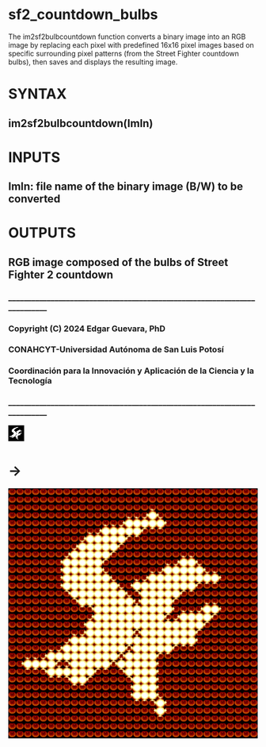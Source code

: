 # sf2_countdown_bulbs
The im2sf2bulbcountdown function converts a binary image into an RGB image by replacing each pixel with predefined 16x16 pixel images based on specific surrounding pixel patterns (from the Street Fighter countdown bulbs), then saves and displays the resulting image.

# SYNTAX
## im2sf2bulbcountdown(ImIn)
##
# INPUTS
## ImIn: file name of the binary image (B/W) to be converted
##
# OUTPUTS
## RGB image composed of the bulbs of Street Fighter 2 countdown
### __________________________________________________________________________
### Copyright (C) 2024 Edgar Guevara, PhD
### CONAHCYT-Universidad Autónoma de San Luis Potosí
### Coordinación para la Innovación y Aplicación de la Ciencia y la Tecnología
### __________________________________________________________________________

![B/W logo](https://github.com/guevaracodina/sf2_countdown_bulbs/blob/main/SF_logo.png?raw=true)
# →
![bulb countdown tile](https://github.com/guevaracodina/sf2_countdown_bulbs/blob/main/SF_logo_ImOut.png?raw=true)




